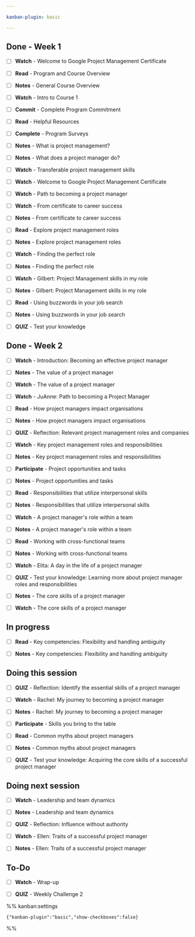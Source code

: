 ```yaml
---

kanban-plugin: basic

---
```


## Done - Week 1

- [ ] **Watch** - Welcome to Google Project Management Certificate
- [ ] **Read** - Program and Course Overview
- [ ] **Notes** - General Course Overview
- [ ] **Watch** - Intro to Course 1
- [ ] **Commit** - Complete Program Commitment
- [ ] **Read** - Helpful Resources
- [ ] **Complete** - Program Surveys
- [ ] **Notes** - What is project management?
- [ ] **Notes** - What does a project manager do?
- [ ] **Watch** - Transferable project management skills
- [ ] **Watch** - Welcome to Google Project Management Certificate
- [ ] **Watch** - Path to becoming a project manager
- [ ] **Watch** - From certificate to career success
- [ ] **Notes** - From certificate to career success
- [ ] **Read** - Explore project management roles
- [ ] **Notes** - Explore project management roles
- [ ] **Watch** - Finding the perfect role
- [ ] **Notes** - Finding the perfect role
- [ ] **Watch** - Gilbert: Project Management skills in my role
- [ ] **Notes** - Gilbert: Project Management skills in my role
- [ ] **Read** - Using buzzwords in your job search
- [ ] **Notes** - Using buzzwords in your job search
- [ ] **QUIZ** - Test your knowledge


## Done - Week 2

- [ ] **Watch** - Introduction: Becoming an effective project manager
- [ ] **Notes** - The value of a project manager
- [ ] **Watch** - The value of a project manager
- [ ] **Watch** - JuAnne: Path to becoming a Project Manager
- [ ] **Read** - How project managers impact organisations
- [ ] **Notes** - How project managers impact organisations
- [ ] **QUIZ** - Reflection: Relevant project management roles and companies
- [ ] **Watch** - Key project management roles and responsibilities
- [ ] **Notes** - Key project management roles and responsibilities
- [ ] **Participate** - Project opportunities and tasks
- [ ] **Notes** - Project opportunities and tasks
- [ ] **Read** - Responsibilities that utilize interpersonal skills
- [ ] **Notes** - Responsibilities that utilize interpersonal skills
- [ ] **Watch** - A project manager's role within a team
- [ ] **Notes** - A project manager's role within a team
- [ ] **Read** - Working with cross-functional teams
- [ ] **Notes** - Working with cross-functional teams
- [ ] **Watch** - Elita: A day in the life of a project manager
- [ ] **QUIZ** - Test your knowledge: Learning more about project manager roles and responsibilities
- [ ] **Notes** - The core skills of a project manager
- [ ] **Watch** - The core skills of a project  manager


## In progress

- [ ] **Read** - Key competencies: Flexibility and handling ambiguity
- [ ] **Notes** - Key competencies: Flexibility and handling ambiguity


## Doing this session

- [ ] **QUIZ** - Reflection: Identify the essential skills of a project manager
- [ ] **Watch** - Rachel: My journey to becoming a project manager
- [ ] **Notes** - Rachel: My journey to becoming a project manager
- [ ] **Participate** - Skills you bring to the table
- [ ] **Read** - Common myths about project managers
- [ ] **Notes** - Common myths about project managers
- [ ] **QUIZ** - Test your knowledge: Acquiring the core skills of a successful project manager


## Doing next session

- [ ] **Watch** - Leadership and team dynamics
- [ ] **Notes** - Leadership and team dynamics
- [ ] **QUIZ** - Reflection: Influence without authority
- [ ] **Watch** - Ellen: Traits of a successful project manager
- [ ] **Notes** - Ellen: Traits of a successful project manager


## To-Do

- [ ] **Watch** - Wrap-up
- [ ] **QUIZ** - Weekly Challenge 2




%% kanban:settings
```
{"kanban-plugin":"basic","show-checkboxes":false}
```
%%
